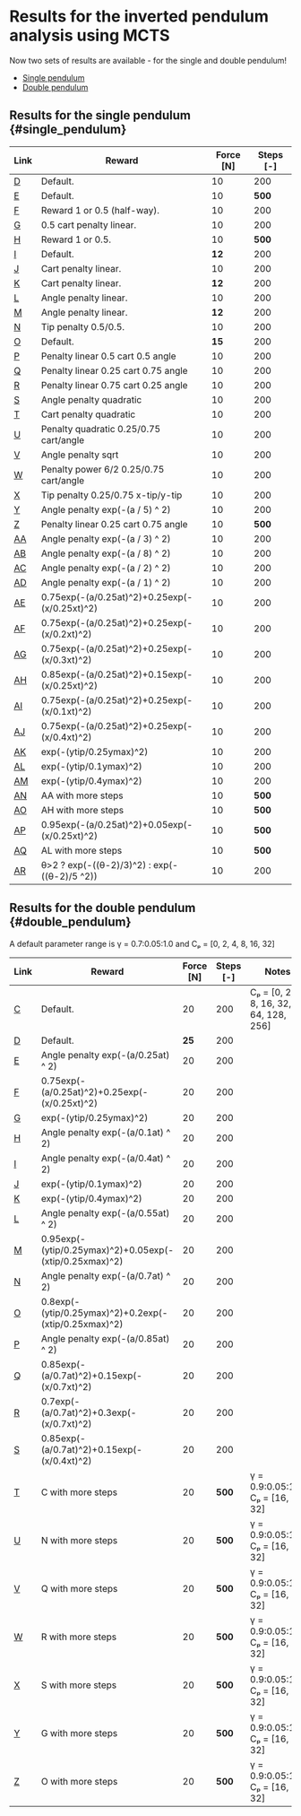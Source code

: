 # Results for the inverted pendulum analysis using MCTS

Now two sets of results are available - for the single and double pendulum!

 - [Single pendulum](#single_pendulum)
 - [Double pendulum](#double_pendulum)

## Results for the single pendulum {#single_pendulum}

| Link                     | Reward                                        | Force \[N\] | Steps \[-\] |
| ------------------------ | --------------------------------------------- | ----------- | ----------- |
| [D](Plots_fig_sp_D.md)   | Default.                                      | 10          | 200         |
| [E](Plots_fig_sp_E.md)   | Default.                                      | 10          | **500**     |
| [F](Plots_fig_sp_F.md)   | Reward 1 or 0.5 (half-way).                   | 10          | 200         |
| [G](Plots_fig_sp_G.md)   | 0.5 cart penalty linear.                      | 10          | 200         |
| [H](Plots_fig_sp_H.md)   | Reward 1 or 0.5.                              | 10          | **500**     |
| [I](Plots_fig_sp_I.md)   | Default.                                      | **12**      | 200         |
| [J](Plots_fig_sp_J.md)   | Cart penalty linear.                          | 10          | 200         |
| [K](Plots_fig_sp_K.md)   | Cart penalty linear.                          | **12**      | 200         |
| [L](Plots_fig_sp_L.md)   | Angle penalty linear.                         | 10          | 200         |
| [M](Plots_fig_sp_M.md)   | Angle penalty linear.                         | **12**      | 200         |
| [N](Plots_fig_sp_N.md)   | Tip penalty 0.5/0.5.                          | 10          | 200         |
| [O](Plots_fig_sp_O.md)   | Default.                                      | **15**      | 200         |
| [P](Plots_fig_sp_P.md)   | Penalty linear 0.5 cart 0.5 angle             | 10          | 200         |
| [Q](Plots_fig_sp_Q.md)   | Penalty linear 0.25 cart 0.75 angle           | 10          | 200         |
| [R](Plots_fig_sp_R.md)   | Penalty linear 0.75 cart 0.25 angle           | 10          | 200         |
| [S](Plots_fig_sp_S.md)   | Angle penalty quadratic                       | 10          | 200         |
| [T](Plots_fig_sp_T.md)   | Cart penalty quadratic                        | 10          | 200         |
| [U](Plots_fig_sp_U.md)   | Penalty quadratic 0.25/0.75 cart/angle        | 10          | 200         |
| [V](Plots_fig_sp_V.md)   | Angle penalty sqrt                            | 10          | 200         |
| [W](Plots_fig_sp_W.md)   | Penalty power 6/2 0.25/0.75 cart/angle        | 10          | 200         |
| [X](Plots_fig_sp_X.md)   | Tip penalty 0.25/0.75 x-tip/y-tip             | 10          | 200         |
| [Y](Plots_fig_sp_Y.md)   | Angle penalty exp(-(a / 5) ^ 2)               | 10          | 200         |
| [Z](Plots_fig_sp_Z.md)   | Penalty linear 0.25 cart 0.75 angle           | 10          | **500**     |
| [AA](Plots_fig_sp_AA.md) | Angle penalty exp(-(a / 3) ^ 2)               | 10          | 200         |
| [AB](Plots_fig_sp_AB.md) | Angle penalty exp(-(a / 8) ^ 2)               | 10          | 200         |
| [AC](Plots_fig_sp_AC.md) | Angle penalty exp(-(a / 2) ^ 2)               | 10          | 200         |
| [AD](Plots_fig_sp_AD.md) | Angle penalty exp(-(a / 1) ^ 2)               | 10          | 200         |
| [AE](Plots_fig_sp_AE.md) | 0.75exp(-(a/0.25at)^2)+0.25exp(-(x/0.25xt)^2) | 10          | 200         |
| [AF](Plots_fig_sp_AF.md) | 0.75exp(-(a/0.25at)^2)+0.25exp(-(x/0.2xt)^2)  | 10          | 200         |
| [AG](Plots_fig_sp_AG.md) | 0.75exp(-(a/0.25at)^2)+0.25exp(-(x/0.3xt)^2)  | 10          | 200         |
| [AH](Plots_fig_sp_AH.md) | 0.85exp(-(a/0.25at)^2)+0.15exp(-(x/0.25xt)^2) | 10          | 200         |
| [AI](Plots_fig_sp_AI.md) | 0.75exp(-(a/0.25at)^2)+0.25exp(-(x/0.1xt)^2)  | 10          | 200         |
| [AJ](Plots_fig_sp_AJ.md) | 0.75exp(-(a/0.25at)^2)+0.25exp(-(x/0.4xt)^2)  | 10          | 200         |
| [AK](Plots_fig_sp_AK.md) | exp(-(ytip/0.25ymax)^2)                       | 10          | 200         |
| [AL](Plots_fig_sp_AL.md) | exp(-(ytip/0.1ymax)^2)                        | 10          | 200         |
| [AM](Plots_fig_sp_AM.md) | exp(-(ytip/0.4ymax)^2)                        | 10          | 200         |
| [AN](Plots_fig_sp_AN.md) | AA with more steps                            | 10          | **500**     |
| [AO](Plots_fig_sp_AO.md) | AH with more steps                            | 10          | **500**     |
| [AP](Plots_fig_sp_AP.md) | 0.95exp(-(a/0.25at)^2)+0.05exp(-(x/0.25xt)^2) | 10          | **500**     |
| [AQ](Plots_fig_sp_AQ.md) | AL with more steps                            | 10          | **500**     |
| [AR](Plots_fig_sp_AR.md) | θ>2 ? exp(-((θ-2)/3)^2) : exp(-((θ-2)/5 ^2))  | 10          | 200         |

## Results for the double pendulum {#double_pendulum}

A default parameter range is γ = 0.7:0.05:1.0 and Cₚ = [0, 2, 4, 8, 16, 32]

| Link                   | Reward                                                  | Force \[N\] | Steps \[-\] | Notes                                   |
| ---------------------- | ------------------------------------------------------- | ----------- | ----------- | --------------------------------------- |
| [C](Plots_fig_dp_C.md) | Default.                                                | 20          | 200         | Cₚ = [0, 2, 4, 8, 16, 32, 64, 128, 256] |
| [D](Plots_fig_dp_D.md) | Default.                                                | **25**      | 200         |                                         |
| [E](Plots_fig_dp_E.md) | Angle penalty exp(-(a/0.25at) ^ 2)                      | 20          | 200         |                                         |
| [F](Plots_fig_dp_F.md) | 0.75exp(-(a/0.25at)^2)+0.25exp(-(x/0.25xt)^2)           | 20          | 200         |                                         |
| [G](Plots_fig_dp_G.md) | exp(-(ytip/0.25ymax)^2)                                 | 20          | 200         |                                         |
| [H](Plots_fig_dp_H.md) | Angle penalty exp(-(a/0.1at) ^ 2)                       | 20          | 200         |                                         |
| [I](Plots_fig_dp_I.md) | Angle penalty exp(-(a/0.4at) ^ 2)                       | 20          | 200         |                                         |
| [J](Plots_fig_dp_J.md) | exp(-(ytip/0.1ymax)^2)                                  | 20          | 200         |                                         |
| [K](Plots_fig_dp_K.md) | exp(-(ytip/0.4ymax)^2)                                  | 20          | 200         |                                         |
| [L](Plots_fig_dp_L.md) | Angle penalty exp(-(a/0.55at) ^ 2)                      | 20          | 200         |                                         |
| [M](Plots_fig_dp_M.md) | 0.95exp(-(ytip/0.25ymax)^2)+0.05exp(-(xtip/0.25xmax)^2) | 20          | 200         |                                         |
| [N](Plots_fig_dp_N.md) | Angle penalty exp(-(a/0.7at) ^ 2)                       | 20          | 200         |                                         |
| [O](Plots_fig_dp_O.md) | 0.8exp(-(ytip/0.25ymax)^2)+0.2exp(-(xtip/0.25xmax)^2)   | 20          | 200         |                                         |
| [P](Plots_fig_dp_P.md) | Angle penalty exp(-(a/0.85at) ^ 2)                      | 20          | 200         |                                         |
| [Q](Plots_fig_dp_Q.md) | 0.85exp(-(a/0.7at)^2)+0.15exp(-(x/0.7xt)^2)             | 20          | 200         |                                         |
| [R](Plots_fig_dp_R.md) | 0.7exp(-(a/0.7at)^2)+0.3exp(-(x/0.7xt)^2)               | 20          | 200         |                                         |
| [S](Plots_fig_dp_S.md) | 0.85exp(-(a/0.7at)^2)+0.15exp(-(x/0.4xt)^2)             | 20          | 200         |                                         |
| [T](Plots_fig_dp_T.md) | C with more steps                                       | 20          | **500**     | γ = 0.9:0.05:1.0, Cₚ = [16, 32]         |
| [U](Plots_fig_dp_U.md) | N with more steps                                       | 20          | **500**     | γ = 0.9:0.05:1.0, Cₚ = [16, 32]         |
| [V](Plots_fig_dp_V.md) | Q with more steps                                       | 20          | **500**     | γ = 0.9:0.05:1.0, Cₚ = [16, 32]         |
| [W](Plots_fig_dp_W.md) | R with more steps                                       | 20          | **500**     | γ = 0.9:0.05:1.0, Cₚ = [16, 32]         |
| [X](Plots_fig_dp_X.md) | S with more steps                                       | 20          | **500**     | γ = 0.9:0.05:1.0, Cₚ = [16, 32]         |
| [Y](Plots_fig_dp_Y.md) | G with more steps                                       | 20          | **500**     | γ = 0.9:0.05:1.0, Cₚ = [16, 32]         |
| [Z](Plots_fig_dp_Z.md) | O with more steps                                       | 20          | **500**     | γ = 0.9:0.05:1.0, Cₚ = [16, 32]         |
